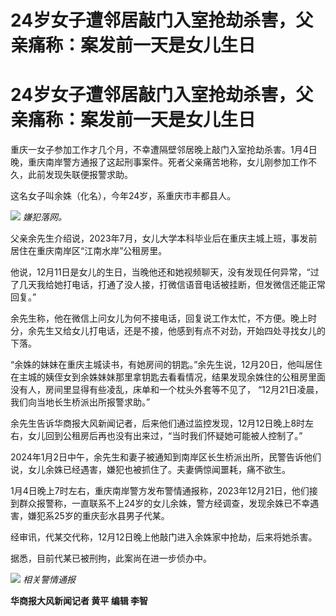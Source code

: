 # 24岁女子遭邻居敲门入室抢劫杀害，父亲痛称：案发前一天是女儿生日

# 24岁女子遭邻居敲门入室抢劫杀害，父亲痛称：案发前一天是女儿生日

重庆一女子参加工作才几个月，不幸遭隔壁邻居晚上敲门入室抢劫杀害。1月4日晚，重庆南岸警方通报了这起刑事案件。死者父亲痛苦地称，女儿刚参加工作不久，此前发现失联便报警求助。

这名女子叫余姝（化名），今年24岁，系重庆市丰都县人。

![](https://inews.gtimg.com/news_bt/Ou3iyv6UdtW14zbeoIxdX4cQHgD7sjnvEoeZuS4CA7xxcAA/1000)
_嫌犯落网。_

父亲余先生介绍说，2023年7月，女儿大学本科毕业后在重庆主城上班，事发前居住在重庆南岸区“江南水岸”公租房里。

他说，12月11日是女儿的生日，当晚他还和她视频聊天，没有发现任何异常，“过了几天我给她打电话，打通了没人接，打微信语音电话被挂断，但发微信还能正常回复。”

余先生称，他在微信上问女儿为何不接电话，回复说工作太忙，不方便。晚上时分，余先生又给女儿打电话，还是不接，他感到有点不对劲，开始四处寻找女儿的下落。

“余姝的妹妹在重庆主城读书，有她房间的钥匙。”余先生说，12月20日，他叫居住在主城的姨侄女到余姝妹妹那里拿钥匙去看看情况，结果发现余姝住的公租房里面没有人，房间里显得有些凌乱，床单和一个枕头外套等不见了，
“12月21日凌晨，我们向当地长生桥派出所报警求助。”

余先生告诉华商报大风新闻记者，后来他们通过监控发现，12月12日晚上8时左右，女儿回到公租房后再也没有出来过，“当时我们怀疑她可能被人控制了。”

2024年1月2日中午，余先生和妻子被通知到南岸区长生桥派出所，民警告诉他们说，女儿余姝已经遇害，嫌犯也被抓住了。夫妻俩惊闻噩耗，痛不欲生。

1月4日晚上7时左右，重庆南岸警方发布警情通报称，2023年12月21日，他们接到群众报警称，一直联系不上24岁的女儿余姝，警方经调查，发现余姝已不幸遇害，嫌犯系25岁的重庆彭水县男子代某。

经审讯，代某交代称，12月12日晚上他敲门进入余姝家中抢劫，后来将她杀害。

据悉，目前代某已被刑拘，此案尚在进一步侦办中。

![](https://inews.gtimg.com/om_bt/Ooop2iCALnowupx5z66Fk7GHfVYibakIz3VmE9Ku55R0YAA/1000)
_相关警情通报_

**华商报大风新闻记者 黄平 编辑 李智**

